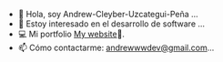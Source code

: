 - 👋 Hola, soy Andrew-Cleyber-Uzcategui-Peña ...
- 👀 Estoy interesado en el desarrollo de software ...
- 💻 Mi portfolio [My website](https://andrew-developer.web.app/inicio)👀.
- 📫 Cómo contactarme: andrewwwdev@gmail.com...


